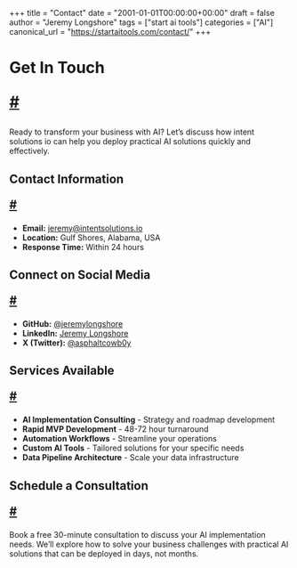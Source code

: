 +++
title = "Contact"
date = "2001-01-01T00:00:00+00:00"
draft = false
author = "Jeremy Longshore"
tags = ["start ai tools"]
categories = ["AI"]
canonical_url = "https://startaitools.com/contact/"
+++

<h1 id="get-in-touch">
 Get In Touch
 
 <a class="anchor" href="#get-in-touch">#</a>
</h1>
<p>Ready to transform your business with AI? Let’s discuss how intent solutions io can help you deploy practical AI solutions quickly and effectively.</p>
<h2 id="contact-information">
 Contact Information
 
 <a class="anchor" href="#contact-information">#</a>
</h2>
<ul>
<li><strong>Email:</strong> <a href="https://startaitools.com/">jeremy@intentsolutions.io</a></li>
<li><strong>Location:</strong> Gulf Shores, Alabama, USA</li>
<li><strong>Response Time:</strong> Within 24 hours</li>
</ul>
<h2 id="connect-on-social-media">
 Connect on Social Media
 
 <a class="anchor" href="#connect-on-social-media">#</a>
</h2>
<ul>
<li><strong>GitHub:</strong> <a href="https://github.com/jeremylongshore">@jeremylongshore</a></li>
<li><strong>LinkedIn:</strong> <a href="https://linkedin.com/in/jeremylongshore">Jeremy Longshore</a></li>
<li><strong>X (Twitter):</strong> <a href="https://x.com/asphaltcowb0y">@asphaltcowb0y</a></li>
</ul>
<h2 id="services-available">
 Services Available
 
 <a class="anchor" href="#services-available">#</a>
</h2>
<ul>
<li><strong>AI Implementation Consulting</strong> - Strategy and roadmap development</li>
<li><strong>Rapid MVP Development</strong> - 48-72 hour turnaround</li>
<li><strong>Automation Workflows</strong> - Streamline your operations</li>
<li><strong>Custom AI Tools</strong> - Tailored solutions for your specific needs</li>
<li><strong>Data Pipeline Architecture</strong> - Scale your data infrastructure</li>
</ul>
<h2 id="schedule-a-consultation">
 Schedule a Consultation
 
 <a class="anchor" href="#schedule-a-consultation">#</a>
</h2>
<p>Book a free 30-minute consultation to discuss your AI implementation needs. We’ll explore how to solve your business challenges with practical AI solutions that can be deployed in days, not months.</p>
